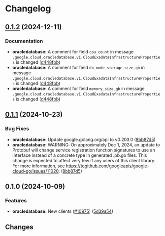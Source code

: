 # Changelog

## [0.1.2](https://github.com/googleapis/google-cloud-go/compare/oracledatabase/v0.1.1...oracledatabase/v0.1.2) (2024-12-11)


### Documentation

* **oracledatabase:** A comment for field `cpu_count` in message `.google.cloud.oracledatabase.v1.CloudExadataInfrastructureProperties` is changed ([d448fbb](https://github.com/googleapis/google-cloud-go/commit/d448fbb8ff228b1081ebbc98ee13e2a49e2b373c))
* **oracledatabase:** A comment for field `db_node_storage_size_gb` in message `.google.cloud.oracledatabase.v1.CloudExadataInfrastructureProperties` is changed ([d448fbb](https://github.com/googleapis/google-cloud-go/commit/d448fbb8ff228b1081ebbc98ee13e2a49e2b373c))
* **oracledatabase:** A comment for field `memory_size_gb` in message `.google.cloud.oracledatabase.v1.CloudExadataInfrastructureProperties` is changed ([d448fbb](https://github.com/googleapis/google-cloud-go/commit/d448fbb8ff228b1081ebbc98ee13e2a49e2b373c))

## [0.1.1](https://github.com/googleapis/google-cloud-go/compare/oracledatabase/v0.1.0...oracledatabase/v0.1.1) (2024-10-23)


### Bug Fixes

* **oracledatabase:** Update google.golang.org/api to v0.203.0 ([8bb87d5](https://github.com/googleapis/google-cloud-go/commit/8bb87d56af1cba736e0fe243979723e747e5e11e))
* **oracledatabase:** WARNING: On approximately Dec 1, 2024, an update to Protobuf will change service registration function signatures to use an interface instead of a concrete type in generated .pb.go files. This change is expected to affect very few if any users of this client library. For more information, see https://togithub.com/googleapis/google-cloud-go/issues/11020. ([8bb87d5](https://github.com/googleapis/google-cloud-go/commit/8bb87d56af1cba736e0fe243979723e747e5e11e))

## 0.1.0 (2024-10-09)


### Features

* **oracledatabase:** New clients ([#10975](https://github.com/googleapis/google-cloud-go/issues/10975)) ([5d39a54](https://github.com/googleapis/google-cloud-go/commit/5d39a54f645b118f6de80a14f942595e2c4dc6f9))

## Changes
